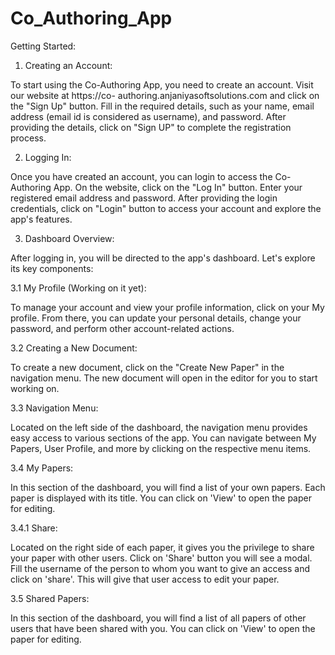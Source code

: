 # Co_Authoring_App
Getting Started:

1) Creating an Account:

To start using the Co-Authoring App, you need to create an account. Visit our website at https://co-		authoring.anjaniyasoftsolutions.com  and click on the "Sign Up" button. Fill in the required details, such as your name, email address (email id is considered as username), and password. After providing the details, click on "Sign UP" to complete the registration process.

2) Logging In:

Once you have created an account, you can login to access the Co-Authoring App. On the website, click on the "Log In" button. Enter your registered email address and password. After providing the login credentials, click on "Login" button to access your account and explore the app's features.

3) Dashboard Overview:

After logging in, you will be directed to the app's dashboard. Let's explore its key components:

3.1 My Profile (Working on it yet):

To manage your account and view your profile information, click on your My profile. From there, you can update your personal details, change your password, and perform other account-related actions.

3.2 Creating a New Document:

To create a new document, click on the "Create New Paper" in the navigation menu. The new document will open in the editor for you to start working on.

3.3 Navigation Menu:

Located on the left side of the dashboard, the navigation menu provides easy access to various sections of the app. You can navigate between My Papers, User Profile, and more by clicking on the respective menu items.

3.4 My Papers:

In this section of the dashboard, you will find a list of your own papers. Each paper is displayed with its title. You can click on 'View' to open the paper for editing.

		
3.4.1 Share:

Located on the right side of each paper, it gives you the privilege to share your paper with other users. Click on 'Share' button you will see a modal. Fill the username of the person to whom you want to give an access and click on 'share'. This will give that user access to edit your paper.

	

3.5 Shared Papers:

In this section of the dashboard, you will find a list of all papers of other users that have been shared with you. You can click on 'View' to open the paper for editing.

	

	







